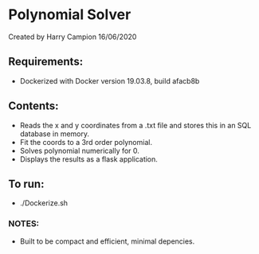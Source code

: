 # Polynomial Solver
Created by Harry Campion 16/06/2020

## Requirements:
* Dockerized with Docker version 19.03.8, build afacb8b

## Contents:
* Reads the x and y coordinates
  from a .txt file and stores this in an SQL database in memory.
* Fit the coords to a 3rd order polynomial.
* Solves polynomial numerically for 0.
* Displays the results as a flask application.

## To run:
* ./Dockerize.sh 

### NOTES:
* Built to be compact and efficient, minimal depencies. 
